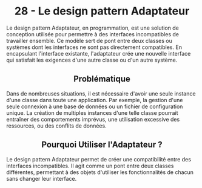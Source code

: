 <h1 align="center" id="title">
28 - Le design pattern Adaptateur
</h1>
<p id="description"> 
Le design pattern Adaptateur, en programmation, est une solution de conception utilisée pour
permettre à des interfaces incompatibles de travailler ensemble.
Ce modèle sert de pont entre deux classes ou systèmes dont les interfaces ne sont pas directement
compatibles. En encapsulant l'interface existante, l'adaptateur crée une nouvelle interface qui
satisfait les exigences d'une autre classe ou d'un autre système.
</p>
<h2 align="center" id="problematique">
Problématique
</h2>
<p id="prob-content">
Dans de nombreuses situations, il est nécessaire d'avoir une seule instance d'une classe dans toute
une application. Par exemple, la gestion d'une seule connexion à une base de données ou un fichier
de configuration unique. La création de multiples instances d'une telle classe pourrait entraîner des
comportements imprévus, une utilisation excessive des ressources, ou des conflits de données.
</p>
<h2 align="center" id="when">
Pourquoi Utiliser l'Adaptateur ?
</h2>
<p id="when-content">
Le design pattern Adaptateur permet de créer une compatibilité entre des interfaces incompatibles.
Il agit comme un pont entre deux classes différentes, permettant à des objets d'utiliser les
fonctionnalités de chacun sans changer leur interface.
</p>